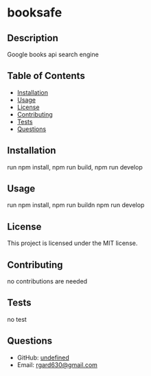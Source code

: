 
# booksafe

## Description
Google books api search engine

## Table of Contents
- [Installation](#installation)
- [Usage](#usage)
- [License](#license)
- [Contributing](#contributing)
- [Tests](#tests)
- [Questions](#questions)

## Installation
run npm install, npm run build, npm run develop

## Usage
run npm install, npm run buildn npm run develop

## License
This project is licensed under the MIT license.

## Contributing
no contributions are needed

## Tests
no test

## Questions
- GitHub: [undefined](https://github.com/undefined)
- Email: rgard630@gmail.com
